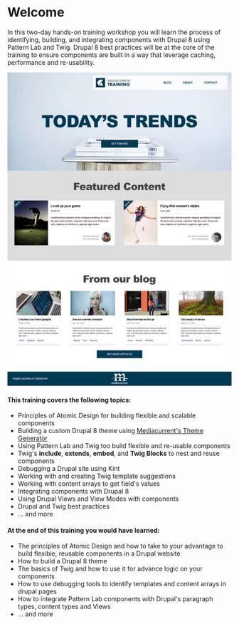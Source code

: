 # Welcome

In this two-day hands-on training workshop you will learn the process of identifying, building, and integrating components with Drupal 8 using Pattern Lab and Twig. Drupal 8 best practices will be at the core of the training to ensure components are built in a way that leverage caching, performance and re-usability.

![Homepage design](.gitbook/assets/homepage.jpg)

#### This training covers the following topics:

* Principles of Atomic Design for building flexible and scalable components
* Building a custom Drupal 8 theme using [Mediacurrent's Theme Generator](https://github.com/mediacurrent/theme_generator\_8)
* Using Pattern Lab and Twig too build flexible and re-usable components
* Twig's **include**, **extends**, **embed**, and **Twig Blocks** to nest and reuse components 
* Debugging a Drupal site using Kint
* Working with and creating Twig template suggestions
* Working with content arrays to get field's values
* Integrating components with Drupal 8
* Using Drupal Views and View Modes with components
* Drupal and Twig best practices
* ... and more

#### At the end of this training you would have learned:

* The principles of Atomic Design and how to take to your advantage to build flexible, reusable components in a Drupal website
* How to build a Drupal 8 theme
* The basics of Twig and how to use it for advance logic on your components
* How to use debugging tools to identify templates and content arrays in drupal pages
* How to integrate Pattern Lab components with Drupal's paragraph types, content types and Views
* ... and more
